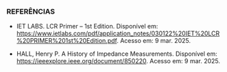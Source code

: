 ### REFERÊNCIAS

- IET LABS. LCR Primer – 1st Edition. Disponível em: https://www.ietlabs.com/pdf/application_notes/030122%20IET%20LCR%20PRIMER%201st%20Edition.pdf. Acesso em: 9 mar. 2025.

- HALL, Henry P. A History of Impedance Measurements. Disponível em: https://ieeexplore.ieee.org/document/850220. Acesso em: 9 mar. 2025.

